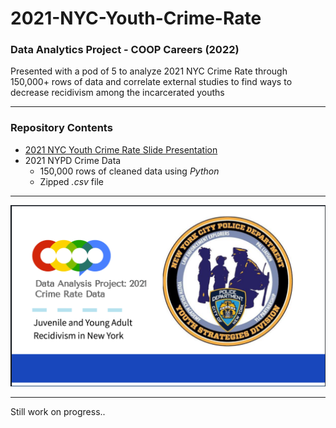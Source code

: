 # 2021-NYC-Youth-Crime-Rate
### Data Analytics Project - COOP Careers (2022)
Presented with a pod of 5 to analyze 2021 NYC Crime Rate through 150,000+ rows of data and correlate external studies to find ways to decrease recidivism among the incarcerated youths

---
### Repository Contents
* [2021 NYC Youth Crime Rate Slide Presentation](https://github.com/angeloparayno/2021-NYC-Youth-Crime-Rate/blob/main/2021%20NYC%20Youth%20Crime%20Rate%20Slide%20Presentation.pdf)
* 2021 NYPD Crime Data 
  * 150,000 rows of cleaned data using *Python*
  * Zipped *.csv* file

---
![](https://github.com/angeloparayno/2021-NYC-Youth-Crime-Rate/blob/main/Images/Title%20Page.png)

---
Still work on progress..
